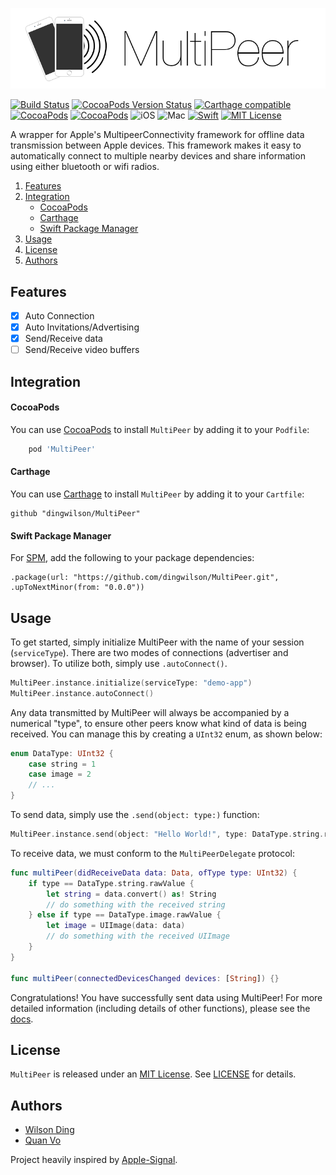 <p align="center">
  <img src="Assets/banner.png" title="MultiPeer">
</p>

[![Build Status](https://travis-ci.org/dingwilson/MultiPeer.svg?branch=master)](https://travis-ci.org/dingwilson/MultiPeer)
[![CocoaPods Version Status](https://img.shields.io/cocoapods/v/MultiPeer.svg)](https://cocoapods.org/pods/MultiPeer)
[![Carthage compatible](https://img.shields.io/badge/Carthage-Compatible-brightgreen.svg?style=flat)](https://github.com/Carthage/Carthage)
[![CocoaPods](https://img.shields.io/cocoapods/dt/MultiPeer.svg)](https://cocoapods.org/pods/MultiPeer)
[![CocoaPods](https://img.shields.io/cocoapods/dm/MultiPeer.svg)](https://cocoapods.org/pods/MultiPeer)
![iOS](https://img.shields.io/badge/os-iOS-green.svg?style=flat)
![Mac](https://img.shields.io/badge/os-Mac-green.svg?style=flat)
[![Swift](https://img.shields.io/badge/Swift-4.0-orange.svg)](https://swift.org)
[![MIT License](https://img.shields.io/badge/license-MIT-blue.svg)](http://opensource.org/licenses/MIT)

A wrapper for Apple's MultipeerConnectivity framework for offline data transmission between Apple devices. This framework makes it easy to automatically connect to multiple nearby devices and share information using either bluetooth or wifi radios.

1. [Features](#features)
2. [Integration](#integration)
    - [CocoaPods](#cocoapods)
    - [Carthage](#carthage)
    - [Swift Package Manager](#swift-package-manager)
3. [Usage](#usage)
4. [License](#license)
5. [Authors](#authors)

## Features

- [x] Auto Connection
- [x] Auto Invitations/Advertising
- [x] Send/Receive data
- [ ] Send/Receive video buffers

## Integration

#### CocoaPods
You can use [CocoaPods](http://cocoapods.org/) to install `MultiPeer` by adding it to your `Podfile`:

```ruby
	pod 'MultiPeer'
```

#### Carthage
You can use [Carthage](https://github.com/Carthage/Carthage) to install `MultiPeer` by adding it to your `Cartfile`:

```
github "dingwilson/MultiPeer"
```

#### Swift Package Manager
For [SPM](https://swift.org/package-manager/), add the following to your package dependencies:

```
.package(url: "https://github.com/dingwilson/MultiPeer.git", .upToNextMinor(from: "0.0.0"))
```

## Usage

To get started, simply initialize MultiPeer with the name of your session (`serviceType`). There are two modes of connections (advertiser and browser). To utilize both, simply use `.autoConnect()`.

```swift
MultiPeer.instance.initialize(serviceType: "demo-app")
MultiPeer.instance.autoConnect()
```

Any data transmitted by MultiPeer will always be accompanied by a numerical "type", to ensure other peers know what kind of data is being received. You can manage this by creating a `UInt32` enum, as shown below:

```swift
enum DataType: UInt32 {
    case string = 1
    case image = 2
    // ...
}
```

To send data, simply use the `.send(object: type:)` function:

```swift
MultiPeer.instance.send(object: "Hello World!", type: DataType.string.rawValue)
```

To receive data, we must conform to the `MultiPeerDelegate` protocol:

```swift
func multiPeer(didReceiveData data: Data, ofType type: UInt32) {
    if type == DataType.string.rawValue {
        let string = data.convert() as! String
        // do something with the received string
    } else if type == DataType.image.rawValue {
        let image = UIImage(data: data)
        // do something with the received UIImage
    }
}

func multiPeer(connectedDevicesChanged devices: [String]) {}
```

Congratulations! You have successfully sent data using MultiPeer! For more detailed information (including details of other functions), please see the [docs](http://wilsonding.com/MultiPeer).

## License
`MultiPeer` is released under an [MIT License](http://opensource.org/licenses/MIT). See [LICENSE](LICENSE) for details.

## Authors

- [Wilson Ding](https://github.com/dingwilson)
- [Quan Vo](https://github.com/quanvo87)

Project heavily inspired by [Apple-Signal](https://github.com/kirankunigiri/Apple-Signal).